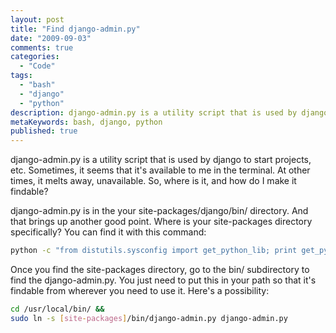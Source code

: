 ```yaml
---
layout: post
title: "Find django-admin.py"
date: "2009-09-03"
comments: true
categories:
  - "Code"
tags:
  - "bash"
  - "django"
  - "python"
description: django-admin.py is a utility script that is used by django to start projects, etc.  Sometimes, it seems that it's available to me in the terminal.  At other
metaKeywords: bash, django, python
published: true
---
```


django-admin.py is a utility script that is used by django to start projects, etc.  Sometimes, it seems that it's available to me in the terminal.  At other times, it melts away, unavailable.  So, where is it, and how do I make it findable?

<!--more-->

django-admin.py is in the your site-packages/django/bin/ directory.  And that brings up another good point.  Where is your site-packages directory specifically?  You can find it with this command:

```bash
python -c "from distutils.sysconfig import get_python_lib; print get_python_lib()"
```

Once you find the site-packages directory, go to the bin/ subdirectory to find the django-admin.py.  You just need to put this in your path so that it's findable from wherever you need to use it.  Here's a possibility:

```bash
cd /usr/local/bin/ &&
sudo ln -s [site-packages]/bin/django-admin.py django-admin.py
```
  
